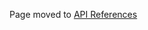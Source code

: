 Page moved to [API References](https://github.com/Romakita/ts-express-decorators/wiki/API-references)